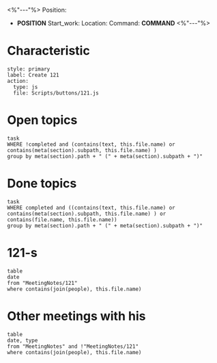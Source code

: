 <%"---"%>
Position:
  - __POSITION__
Start_work: 
Location:
Command: __COMMAND__
<%"---"%>

# Characteristic

```meta-bind-button
style: primary
label: Create 121
action:
  type: js
  file: Scripts/buttons/121.js
```
# Open topics
```dataview
task
WHERE !completed and (contains(text, this.file.name) or contains(meta(section).subpath, this.file.name) )
group by meta(section).path + " (" + meta(section).subpath + ")"
```
# Done topics
```dataview
task
WHERE completed and ((contains(text, this.file.name) or contains(meta(section).subpath, this.file.name) ) or contains(file.name, this.file.name))
group by meta(section).path + " (" + meta(section).subpath + ")"
```
# 121-s
```dataview
table 
date
from "MeetingNotes/121" 
where contains(join(people), this.file.name)
```
# Other meetings with his
```dataview
table 
date, type
from "MeetingNotes" and !"MeetingNotes/121"
where contains(join(people), this.file.name)
```

